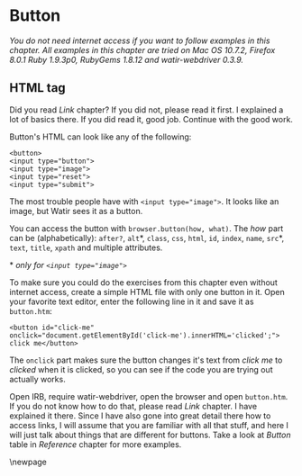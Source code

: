 # Button

*You do not need internet access if you want to follow examples in this chapter. All examples in this chapter are tried on Mac OS 10.7.2, Firefox 8.0.1 Ruby 1.9.3p0, RubyGems 1.8.12 and watir-webdriver 0.3.9.*

## HTML tag

Did you read *Link* chapter? If you did not, please read it first. I explained a lot of basics there. If you did read it, good job. Continue with the good work.

Button's HTML can look like any of the following:

    <button>
    <input type="button">
    <input type="image">
    <input type="reset">
    <input type="submit">

The most trouble people have with `<input type="image">`. It looks like an image, but Watir sees it as a button.

You can access the button with `browser.button(how, what)`. The *how* part can be (alphabetically): `after?`, `alt`\*, `class`, `css`, `html`, `id`, `index`, `name`, `src`\*, `text`, `title`, `xpath` and multiple attributes.

\* *only for `<input type="image">`*

To make sure you could do the exercises from this chapter even without internet access, create a simple HTML file with only one button in it. Open your favorite text editor, enter the following line in it and save it as `button.htm`:

    <button id="click-me"
    onclick="document.getElementById('click-me').innerHTML='clicked';">
    click me</button>

The `onclick` part makes sure the button changes it's text from *click me* to *clicked* when it is clicked, so you can see if the code you are trying out actually works.

Open IRB, require watir-webdriver, open the browser and open `button.htm`. If you do not know how to do that, please read *Link* chapter. I have explained it there. Since I have also gone into great detail there how to access links, I will assume that you are familiar with all that stuff, and here I will just talk about things that are different for buttons. Take a look at *Button* table in *Reference* chapter for more examples.

\newpage

